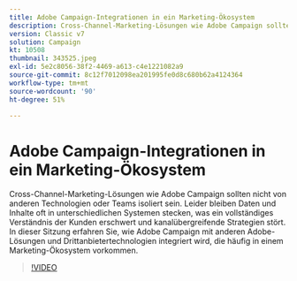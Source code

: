 ```yaml
---
title: Adobe Campaign-Integrationen in ein Marketing-Ökosystem
description: Cross-Channel-Marketing-Lösungen wie Adobe Campaign sollten nicht von anderen Technologien oder Teams isoliert sein.
version: Classic v7
solution: Campaign
kt: 10508
thumbnail: 343525.jpeg
exl-id: 5e2c8056-38f2-4469-a613-c4e1221082a9
source-git-commit: 8c12f7012098ea201995fe0d8c680b62a4124364
workflow-type: tm+mt
source-wordcount: '90'
ht-degree: 51%

---
```


# Adobe Campaign-Integrationen in ein Marketing-Ökosystem

Cross-Channel-Marketing-Lösungen wie Adobe Campaign sollten nicht von anderen Technologien oder Teams isoliert sein. Leider bleiben Daten und Inhalte oft in unterschiedlichen Systemen stecken, was ein vollständiges Verständnis der Kunden erschwert und kanalübergreifende Strategien stört. In dieser Sitzung erfahren Sie, wie Adobe Campaign mit anderen Adobe-Lösungen und Drittanbietertechnologien integriert wird, die häufig in einem Marketing-Ökosystem vorkommen.

>[!VIDEO](https://video.tv.adobe.com/v/343525/?quality=12&learn=on)
